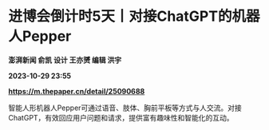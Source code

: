 # 进博会倒计时5天丨对接ChatGPT的机器人Pepper
**澎湃新闻 俞凯 设计 王亦赟 编辑 洪宇**

**2023-10-29 23:55**

**https://m.thepaper.cn/detail/25090688**

智能人形机器人Pepper可通过语音、肢体、胸前平板等方式与人交流。对接ChatGPT，有效回应用户问题和请求，提供富有趣味性和智能化的互动。